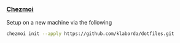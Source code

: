 ### [Chezmoi](https://www.chezmoi.io/quick-start/)

Setup on a new machine via the following
```bash
chezmoi init --apply https://github.com/klaborda/dotfiles.git
```
